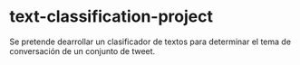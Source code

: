 # text-classification-project
Se pretende dearrollar un clasificador de textos para determinar el tema de conversación de un conjunto de tweet.
